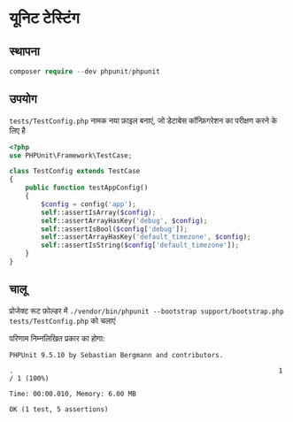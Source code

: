 # यूनिट टेस्टिंग

  
## स्थापना
 
```php
composer require --dev phpunit/phpunit
```
  
## उपयोग
`tests/TestConfig.php` नामक नया फ़ाइल बनाएं, जो डेटाबेस कॉन्फ़िगरेशन का परीक्षण करने के लिए है
```php
<?php
use PHPUnit\Framework\TestCase;

class TestConfig extends TestCase
{
    public function testAppConfig()
    {
        $config = config('app');
        self::assertIsArray($config);
        self::assertArrayHasKey('debug', $config);
        self::assertIsBool($config['debug']);
        self::assertArrayHasKey('default_timezone', $config);
        self::assertIsString($config['default_timezone']);
    }
}
```
  
## चालू
प्रोजेक्ट रूट फ़ोल्डर में `./vendor/bin/phpunit --bootstrap support/bootstrap.php tests/TestConfig.php` को चलाएं

परिणाम निम्नलिखित प्रकार का होगा:
```
PHPUnit 9.5.10 by Sebastian Bergmann and contributors.

.                                                                   1 / 1 (100%)

Time: 00:00.010, Memory: 6.00 MB

OK (1 test, 5 assertions)
```
